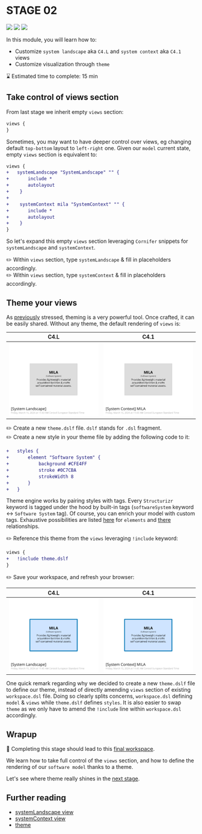 # STAGE 02

![](https://img.shields.io/badge/views-systemLandscape-c49060) 
![](https://img.shields.io/badge/views-systemContext-0c7cba) 
![](https://img.shields.io/badge/views-theme-c49060)  

In this module, you will learn how to:
- Customize `system landscape` aka `C4.L` and `system context` aka `C4.1` views
- Customize visualization through `theme`

⌛ Estimated time to complete: 15 min

## Take control of views section

From last stage we inherit empty `views` section:

```diff
views {
}
```

Sometimes, you may want to have deeper control over views, eg changing default `top-bottom` layout to `left-right` one. Given our `model` current state, empty `views` section is equivalent to:

```diff
views {
+	systemLandscape "SystemLandscape" "" {
+		include *
+		autolayout
+    }
+    
+    systemContext mila "SystemContext" "" {
+		include *
+		autolayout
+    }
}
```

So let's expand this empty `views` section leveraging `Cornifer` snippets for `systemLandscape` and `systemContext`.

✏️ Within `views` section, type `systemLandscape` & fill in placeholders accordingly.  
✏️ Within `views` section, type `systemContext` & fill in placeholders accordingly.

## Theme your views

As [previously](https://rvr06.github.io/c4-bootcamp/docs/code/#theme) stressed, theming is a very powerful tool. Once crafted, it can be easily shared.
Without any theme, the default rendering of `views` is:

| &nbsp;&nbsp;&nbsp;&nbsp;&nbsp;&nbsp;&nbsp;&nbsp;&nbsp;&nbsp;&nbsp;&nbsp;&nbsp;&nbsp;&nbsp;&nbsp;&nbsp;&nbsp;&nbsp;&nbsp;&nbsp;&nbsp;&nbsp;&nbsp; C4.L &nbsp;&nbsp;&nbsp;&nbsp;&nbsp;&nbsp;&nbsp;&nbsp;&nbsp;&nbsp;&nbsp;&nbsp;&nbsp;&nbsp;&nbsp;&nbsp;&nbsp;&nbsp;&nbsp;&nbsp;&nbsp;&nbsp;&nbsp;&nbsp; | &nbsp;&nbsp;&nbsp;&nbsp;&nbsp;&nbsp;&nbsp;&nbsp;&nbsp;&nbsp;&nbsp;&nbsp;&nbsp;&nbsp;&nbsp;&nbsp;&nbsp;&nbsp;&nbsp;&nbsp;&nbsp;&nbsp;&nbsp;&nbsp; C4.1 &nbsp;&nbsp;&nbsp;&nbsp;&nbsp;&nbsp;&nbsp;&nbsp;&nbsp;&nbsp;&nbsp;&nbsp;&nbsp;&nbsp;&nbsp;&nbsp;&nbsp;&nbsp;&nbsp;&nbsp;&nbsp;&nbsp;&nbsp;&nbsp;|
|-|-|
| ![](../stage%2001/structurizr-1-SystemLandscape.svg) | ![](../stage%2001/structurizr-1-SystemContext.svg) |

✏️ Create a new `theme.dslf` file. `dslf` stands for `.dsl` fragment.  
✏️ Create a new style in your theme file by adding the following code to it:

```diff
+ 	styles {
+ 		element "Software System" {
+ 			background #CFE4FF
+ 			stroke #0C7CBA
+ 			strokeWidth 8
+ 		}
+ 	}
```

Theme engine works by pairing styles with tags. Every `Structurizr` keyword is tagged under the hood by built-in tags (`softwareSystem` keyword <-> `Software System` tag). Of course, you can enrich your model with custom tags. Exhaustive possibilities are listed [here](https://github.com/structurizr/dsl/blob/master/docs/language-reference.md#element-style) for `elements` and [there](https://github.com/structurizr/dsl/blob/master/docs/language-reference.md#relationship-style) relationships.

✏️ Reference this theme from the `views` leveraging `!include` keyword:

```diff
views {
+	!include theme.dslf
}
```

✏️ Save your workspace, and refresh your browser:

| &nbsp;&nbsp;&nbsp;&nbsp;&nbsp;&nbsp;&nbsp;&nbsp;&nbsp;&nbsp;&nbsp;&nbsp;&nbsp;&nbsp;&nbsp;&nbsp;&nbsp;&nbsp;&nbsp;&nbsp;&nbsp;&nbsp;&nbsp;&nbsp; C4.L &nbsp;&nbsp;&nbsp;&nbsp;&nbsp;&nbsp;&nbsp;&nbsp;&nbsp;&nbsp;&nbsp;&nbsp;&nbsp;&nbsp;&nbsp;&nbsp;&nbsp;&nbsp;&nbsp;&nbsp;&nbsp;&nbsp;&nbsp;&nbsp; | &nbsp;&nbsp;&nbsp;&nbsp;&nbsp;&nbsp;&nbsp;&nbsp;&nbsp;&nbsp;&nbsp;&nbsp;&nbsp;&nbsp;&nbsp;&nbsp;&nbsp;&nbsp;&nbsp;&nbsp;&nbsp;&nbsp;&nbsp;&nbsp; C4.1 &nbsp;&nbsp;&nbsp;&nbsp;&nbsp;&nbsp;&nbsp;&nbsp;&nbsp;&nbsp;&nbsp;&nbsp;&nbsp;&nbsp;&nbsp;&nbsp;&nbsp;&nbsp;&nbsp;&nbsp;&nbsp;&nbsp;&nbsp;&nbsp;|
|-|-|
| ![](./structurizr-1-SystemLandscape.svg) | ![](./structurizr-1-SystemContext.svg) |

One quick remark regarding why we decided to create a new `theme.dslf` file to define our theme, instead of directly amending `views` section of existing `workspace.dsl` file. Doing so clearly splits concerns, `workspace.dsl` defining `model` & `views` while `theme.dslf` defines `styles`. It is also easier to swap `theme` as we only have to amend the `!include` line within `workspace.dsl` accordingly.

## Wrapup

📘 Completing this stage should lead to this [final workspace](./workspace.dsl).  

We learn how to take full control of the `views` section, and how to define the rendering of our `software model` thanks to a theme.  

Let's see where theme really shines in the [next stage](../stage%2003/README.md).

## Further reading

- [systemLandscape view](https://github.com/structurizr/dsl/blob/master/docs/language-reference.md#systemLandscape-view)
- [systemContext view](https://github.com/structurizr/dsl/blob/master/docs/language-reference.md#systemContext-view)
- [theme](https://github.com/structurizr/dsl/blob/master/docs/language-reference.md#theme)